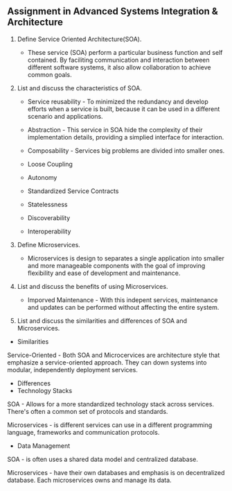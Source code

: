 ## Assignment in Advanced Systems Integration & Architecture
1. Define Service Oriented Architecture(SOA).
	- These service (SOA) perform a particular business function and self contained. By faciliting communication and interaction between different software systems, it also allow collaboration to achieve common goals.

2. List and discuss the characteristics of SOA.
	* Service reusability - To minimized the redundancy and develop efforts when a service is built, because it can be used in a different scenario and applications.

	* Abstraction - This service in SOA hide the complexity of their implementation details, providing a simplied interface for interaction.

	* Composability - Services big problems are divided into smaller ones.
	
	* Loose Coupling
	* Autonomy 
	* Standardized Service Contracts
	* Statelessness
	* Discoverability
	
	* Interoperability
	

3. Define Microservices.
	- Microservices is design to separates a single application into smaller and more manageable components with the goal of improving flexibility and ease of development and maintenance.


4. List and discuss the benefits of using Microservices.
	* Imporved Maintenance - With this indepent services, maintenance and updates can be performed without affecting the entire system.


5. List and discuss the similarities and differences of SOA and Microservices.

* Similarities 

Service-Oriented - Both SOA and Microcervices are architecture style that emphasize a service-oriented approach. They can down systems into modular, independently deployment services.

* Differences  
* Technology Stacks

SOA - Allows for a more standardized technology stack across services. There's often a common set of protocols and standards.
		 
Microservices - is different services can use in a different programming language, frameworks and communication protocols.

* Data Management

SOA - is often uses a shared data model and centralized database.

Microservices - have their own databases and emphasis is on decentralized database. Each microservices owns and manage its data.

